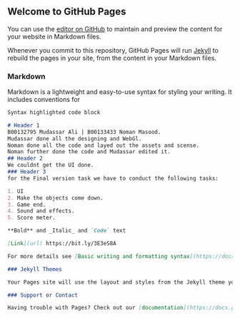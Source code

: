 ## Welcome to GitHub Pages

You can use the [editor on GitHub](https://github.com/mudassar4l1/Starship/edit/main/README.md) to maintain and preview the content for your website in Markdown files.

Whenever you commit to this repository, GitHub Pages will run [Jekyll](https://jekyllrb.com/) to rebuild the pages in your site, from the content in your Markdown files.

### Markdown

Markdown is a lightweight and easy-to-use syntax for styling your writing. It includes conventions for

```markdown
Syntax highlighted code block

# Header 1
B00132795 Mudassar Ali | B00133433 Noman Masood.
Mudassar done all the designing and WebGl.
Noman done all the code and layed out the assets and scense.
Noman further done the code and Mudassar edited it.
## Header 2
We couldnt get the UI done.
### Header 3
for the Final version task we have to conduct the following tasks:

1. UI
2. Make the objects come down.
3. Game end.
4. Sound and effects.
5. Score meter.

**Bold** and _Italic_ and `Code` text

[Link](url) https://bit.ly/3E3eS8A

For more details see [Basic writing and formatting syntax](https://docs.github.com/en/github/writing-on-github/getting-started-with-writing-and-formatting-on-github/basic-writing-and-formatting-syntax).

### Jekyll Themes

Your Pages site will use the layout and styles from the Jekyll theme you have selected in your [repository settings](https://github.com/mudassar4l1/Starship/settings/pages). The name of this theme is saved in the Jekyll `_config.yml` configuration file.

### Support or Contact

Having trouble with Pages? Check out our [documentation](https://docs.github.com/categories/github-pages-basics/) or [contact support](https://support.github.com/contact) and we’ll help you sort it out.




